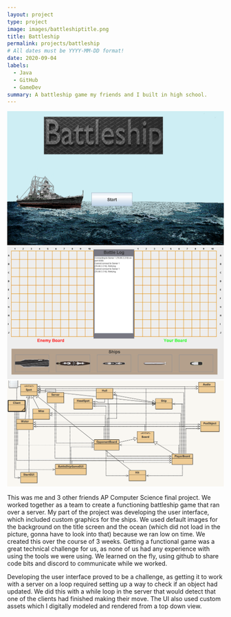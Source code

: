 ```yaml
---
layout: project
type: project
image: images/battleshiptitle.png
title: Battleship
permalink: projects/battleship
# All dates must be YYYY-MM-DD format!
date: 2020-09-04
labels:
  - Java
  - GitHub
  - GameDev
summary: A battleship game my friends and I built in high school.
---
```


<div class="ui large rounded images">
  <img class="ui image" src="../images/battleshiptitle.png">
  <img class="ui image" src="../images/battleshipboard.png">
  <img class="ui image" src="../images/battleshipgui.png">
</div>

This was me and 3 other friends AP Computer Science final project. We worked together as a team to create a functioning battleship game that ran over a server. My part of the project was developing the user interface, which included custom graphics for the ships. We used default images for the background on the title screen and the ocean (which did not load in the picture, gonna have to look into that) because we ran low on time. We created this over the course of 3 weeks. Getting a functional game was a great technical challenge for us, as none of us had any experience with using the tools we were using. We learned on the fly, using github to share code bits and discord to communicate while we worked. 

Developing the user interface proved to be a challenge, as getting it to work with a server on a loop required setting up a way to check if an object had updated. We did this with a while loop in the server that would detect that one of the clients had finished making their move. The UI also used custom assets which I digitally modeled and rendered from a top down view.
